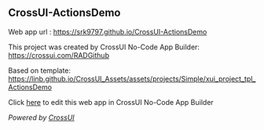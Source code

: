 ## CrossUI-ActionsDemo
Web app url : https://srk9797.github.io/CrossUI-ActionsDemo

This project was created by CrossUI No-Code App Builder: https://crossui.com/RADGithub

Based on template: https://linb.github.io/CrossUI_Assets/assets/projects/Simple/xui_project_tpl_ActionsDemo

Click [here](https://crossui.com/RADGithub/#!from=github&owner=srk9797&repo=CrossUI-ActionsDemo) to edit this web app in CrossUI No-Code App Builder

<i>Powered by [CrossUI](https://crossui.com)</i>
